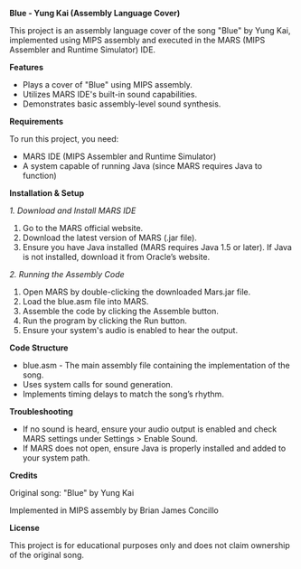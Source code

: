 **Blue - Yung Kai (Assembly Language Cover)**

This project is an assembly language cover of the song "Blue" by Yung Kai, implemented using MIPS assembly and executed in the MARS (MIPS Assembler and Runtime Simulator) IDE.

**Features**
- Plays a cover of "Blue" using MIPS assembly.
- Utilizes MARS IDE's built-in sound capabilities.
- Demonstrates basic assembly-level sound synthesis.

**Requirements**

To run this project, you need:
- MARS IDE (MIPS Assembler and Runtime Simulator)
- A system capable of running Java (since MARS requires Java to function)

**Installation & Setup**

_1. Download and Install MARS IDE_
  1. Go to the MARS official website.
  2. Download the latest version of MARS (.jar file).
  3. Ensure you have Java installed (MARS requires Java 1.5 or later). If Java is not installed, download it from Oracle’s website.

_2. Running the Assembly Code_
  1. Open MARS by double-clicking the downloaded Mars.jar file.
  2. Load the blue.asm file into MARS.
  3. Assemble the code by clicking the Assemble button.
  4. Run the program by clicking the Run button.
  5. Ensure your system's audio is enabled to hear the output.

**Code Structure**
- blue.asm - The main assembly file containing the implementation of the song.
- Uses system calls for sound generation.
- Implements timing delays to match the song’s rhythm.

**Troubleshooting**
- If no sound is heard, ensure your audio output is enabled and check MARS settings under Settings > Enable Sound.
- If MARS does not open, ensure Java is properly installed and added to your system path.

**Credits**

Original song: "Blue" by Yung Kai

Implemented in MIPS assembly by Brian James Concillo

**License**

This project is for educational purposes only and does not claim ownership of the original song.
